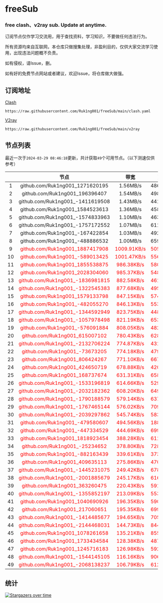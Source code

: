 # freeSub
### free clash、v2ray sub. Update at anytime.

订阅节点仅作学习交流用，用于查找资料，学习知识，不要做任何违法行为。

所有资源均来自互联网，本仓库只做搜集处理，非盈利目的，仅供大家交流学习使用，出现违法问题概不负责。

如有侵权，请Issue，删。

如有好的免费节点网站或者建议，欢迎Issue，将仓库做大做强。

## 订阅地址
[Clash](https://raw.githubusercontent.com/Ruk1ng001/freeSub/main/clash.yaml)
```
https://raw.githubusercontent.com/Ruk1ng001/freeSub/main/clash.yaml
```
[V2ray](https://raw.githubusercontent.com/Ruk1ng001/freeSub/main/v2ray)
```
https://raw.githubusercontent.com/Ruk1ng001/freeSub/main/v2ray
```

## 节点列表

最近一次于`2024-03-29 08:46:18`更新，共计获取`49`个可用节点。（以下测速仅供参考）

|  | 节点 | 带宽 | 延迟 |
|:-:|:--:|:--:|:--:|
 | 1 | github.com/Ruk1ng001_1271620195 | 1.56MB/s | 486.00ms |
 | 2 | github.com/Ruk1ng001_196396407 | 1.54MB/s | 498.00ms |
 | 3 | github.com/Ruk1ng001_-1411619508 | 1.43MB/s | 441.00ms |
 | 4 | github.com/Ruk1ng001_1584523613 | 1.36MB/s | 458.00ms |
 | 5 | github.com/Ruk1ng001_-1574833963 | 1.10MB/s | 463.00ms |
 | 6 | github.com/Ruk1ng001_-1757172552 | 1.07MB/s | 611.00ms |
 | 7 | github.com/Ruk1ng001_-167422854 | 1.03MB/s | 492.00ms |
 | 8 | github.com/Ruk1ng001_-488886532 | 1.00MB/s | 659.00ms |
 | 9 | <font color=red>github.com/Ruk1ng001_1887417908</font> | <font color=red>1009.91KB/s</font> | <font color=red>505.00ms</font> |
 | 10 | <font color=red>github.com/Ruk1ng001_-589013425</font> | <font color=red>1001.47KB/s</font> | <font color=red>556.00ms</font> |
 | 11 | <font color=red>github.com/Ruk1ng001_1855538875</font> | <font color=red>986.38KB/s</font> | <font color=red>580.00ms</font> |
 | 12 | <font color=red>github.com/Ruk1ng001_2028304060</font> | <font color=red>985.37KB/s</font> | <font color=red>548.00ms</font> |
 | 13 | <font color=red>github.com/Ruk1ng001_-1836981815</font> | <font color=red>882.58KB/s</font> | <font color=red>461.00ms</font> |
 | 14 | <font color=red>github.com/Ruk1ng001_-1322545383</font> | <font color=red>877.68KB/s</font> | <font color=red>495.00ms</font> |
 | 15 | <font color=red>github.com/Ruk1ng001_1579133798</font> | <font color=red>847.15KB/s</font> | <font color=red>574.00ms</font> |
 | 16 | <font color=red>github.com/Ruk1ng001_-482055270</font> | <font color=red>846.13KB/s</font> | <font color=red>553.00ms</font> |
 | 17 | <font color=red>github.com/Ruk1ng001_-1344592949</font> | <font color=red>823.75KB/s</font> | <font color=red>448.00ms</font> |
 | 18 | <font color=red>github.com/Ruk1ng001_-1057978498</font> | <font color=red>821.19KB/s</font> | <font color=red>653.00ms</font> |
 | 19 | <font color=red>github.com/Ruk1ng001_-576091884</font> | <font color=red>808.05KB/s</font> | <font color=red>482.00ms</font> |
 | 20 | <font color=red>github.com/Ruk1ng001_615007102</font> | <font color=red>780.43KB/s</font> | <font color=red>628.00ms</font> |
 | 21 | <font color=red>github.com/Ruk1ng001_-2132706224</font> | <font color=red>774.87KB/s</font> | <font color=red>431.00ms</font> |
 | 22 | <font color=red>github.com/Ruk1ng001_-73673205</font> | <font color=red>774.18KB/s</font> | <font color=red>479.00ms</font> |
 | 23 | <font color=red>github.com/Ruk1ng001_806424267</font> | <font color=red>771.10KB/s</font> | <font color=red>667.00ms</font> |
 | 24 | <font color=red>github.com/Ruk1ng001_424650719</font> | <font color=red>678.88KB/s</font> | <font color=red>420.00ms</font> |
 | 25 | <font color=red>github.com/Ruk1ng001_168737674</font> | <font color=red>631.31KB/s</font> | <font color=red>658.00ms</font> |
 | 26 | <font color=red>github.com/Ruk1ng001_-1533196819</font> | <font color=red>614.66KB/s</font> | <font color=red>529.00ms</font> |
 | 27 | <font color=red>github.com/Ruk1ng001_-2032182362</font> | <font color=red>608.20KB/s</font> | <font color=red>649.00ms</font> |
 | 28 | <font color=red>github.com/Ruk1ng001_-1790188579</font> | <font color=red>579.14KB/s</font> | <font color=red>637.00ms</font> |
 | 29 | <font color=red>github.com/Ruk1ng001_-1767465144</font> | <font color=red>576.02KB/s</font> | <font color=red>709.00ms</font> |
 | 30 | <font color=red>github.com/Ruk1ng001_-2039297862</font> | <font color=red>545.74KB/s</font> | <font color=red>583.00ms</font> |
 | 31 | <font color=red>github.com/Ruk1ng001_-479580607</font> | <font color=red>494.56KB/s</font> | <font color=red>188.00ms</font> |
 | 32 | <font color=red>github.com/Ruk1ng001_-447334529</font> | <font color=red>444.69KB/s</font> | <font color=red>699.00ms</font> |
 | 33 | <font color=red>github.com/Ruk1ng001_1818923454</font> | <font color=red>388.28KB/s</font> | <font color=red>611.00ms</font> |
 | 34 | <font color=red>github.com/Ruk1ng001_-25234652</font> | <font color=red>378.80KB/s</font> | <font color=red>728.00ms</font> |
 | 35 | <font color=red>github.com/Ruk1ng001_-882163439</font> | <font color=red>339.61KB/s</font> | <font color=red>373.00ms</font> |
 | 36 | <font color=red>github.com/Ruk1ng001_409635113</font> | <font color=red>275.86KB/s</font> | <font color=red>470.00ms</font> |
 | 37 | <font color=red>github.com/Ruk1ng001_-1445231075</font> | <font color=red>249.42KB/s</font> | <font color=red>678.00ms</font> |
 | 38 | <font color=red>github.com/Ruk1ng001_-2001885679</font> | <font color=red>245.17KB/s</font> | <font color=red>616.00ms</font> |
 | 39 | <font color=red>github.com/Ruk1ng001_363260475</font> | <font color=red>220.43KB/s</font> | <font color=red>591.00ms</font> |
 | 40 | <font color=red>github.com/Ruk1ng001_-1355852197</font> | <font color=red>213.09KB/s</font> | <font color=red>553.00ms</font> |
 | 41 | <font color=red>github.com/Ruk1ng001_1040690926</font> | <font color=red>196.35KB/s</font> | <font color=red>590.00ms</font> |
 | 42 | <font color=red>github.com/Ruk1ng001_217060651</font> | <font color=red>195.35KB/s</font> | <font color=red>699.00ms</font> |
 | 43 | <font color=red>github.com/Ruk1ng001_-1414485677</font> | <font color=red>194.65KB/s</font> | <font color=red>705.00ms</font> |
 | 44 | <font color=red>github.com/Ruk1ng001_-2144468031</font> | <font color=red>144.73KB/s</font> | <font color=red>844.00ms</font> |
 | 45 | <font color=red>github.com/Ruk1ng001_1078261658</font> | <font color=red>135.21KB/s</font> | <font color=red>855.00ms</font> |
 | 46 | <font color=red>github.com/Ruk1ng001_1733434584</font> | <font color=red>128.38KB/s</font> | <font color=red>487.00ms</font> |
 | 47 | <font color=red>github.com/Ruk1ng001_1245716183</font> | <font color=red>126.98KB/s</font> | <font color=red>592.00ms</font> |
 | 48 | <font color=red>github.com/Ruk1ng001_-1544145105</font> | <font color=red>116.16KB/s</font> | <font color=red>906.00ms</font> |
 | 49 | <font color=red>github.com/Ruk1ng001_-2068138237</font> | <font color=red>106.79KB/s</font> | <font color=red>612.00ms</font> |


## 统计

[![Stargazers over time](https://starchart.cc/Ruk1ng001/freeSub.svg)](https://starchart.cc/Ruk1ng001/freeSub)